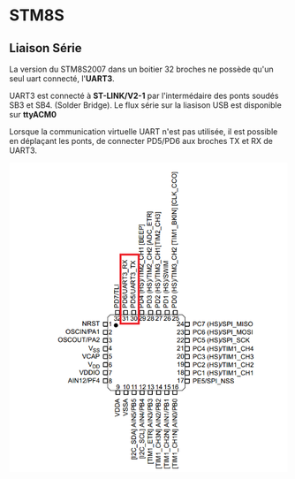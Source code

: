 ﻿# STM8S

## Liaison Série

La version du STM8S2007 dans un boitier  32 broches ne possède qu'un seul uart connecté, l'**UART3**.

UART3  est connecté  à  **ST-LINK/V2-1** par l'intermédaire des ponts soudés SB3 et SB4. (Solder Bridge). Le flux série sur la liasison USB est disponible sur **ttyACM0** 

Lorsque la communication virtuelle UART n'est pas utilisée,  il est possible en déplaçant les ponts, de connecter PD5/PD6 aux broches TX et RX de UART3.

![Brochage STM8S207](/serial/brochageSTM8S2007.png)









